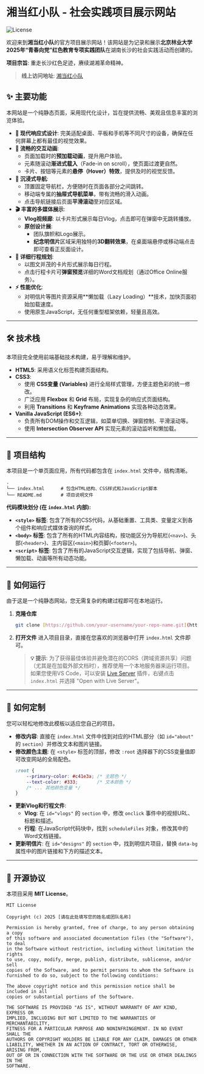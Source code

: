 # 湘当红小队 - 社会实践项目展示网站

![License](https://img.shields.io/badge/license-MIT-blue.svg)

欢迎来到**湘当红小队**的官方项目展示网站！该网站是为记录和展示**北京林业大学2025年“青春向党”红色教育专项实践团队**在湖南长沙的社会实践活动而创建的。

**项目宗旨**: 重走长沙红色足迹，赓续湖湘革命精神。

> **线上访问地址**: [湘当红小队](https://bjfu.vaporfiles.eu.org)

## ✨ 主要功能

本网站是一个纯静态页面，采用现代化设计，旨在提供流畅、美观且信息丰富的浏览体验。

* **🎨 现代响应式设计**: 完美适配桌面、平板和手机等不同尺寸的设备，确保在任何屏幕上都有最佳的视觉效果。
* **🚀 流畅的交互动画**:
    * 页面加载时的**预加载动画**，提升用户体验。
    * 元素随滚动**渐进式载入**（Fade-in on scroll），使页面过渡更自然。
    * 卡片、按钮等元素的**悬停（Hover）特效**，提供及时的视觉反馈。
* **🚩 沉浸式导航**:
    * 顶置固定导航栏，方便随时在页面各部分之间跳转。
    * 移动端专属的**抽屉式导航菜单**，带有流畅的滑入动画。
    * 点击导航链接后页面**平滑滚动**至对应区域。
* **🎬 丰富的多媒体展示**:
    * **Vlog视频廊**: 以卡片形式展示每日Vlog，点击即可在弹窗中无跳转播放。
    * **原创设计展**:
        * 团队旗帜和Logo展示。
        * **纪念明信片**区域采用独特的**3D翻转效果**，在桌面端悬停或移动端点击即可查看正反面设计。
* **📄 详细行程规划**:
    * 以图文并茂的卡片形式展示每日行程。
    * 点击行程卡片可**弹窗预览**详细的Word文档规划（通过Office Online服务）。
* **⚡️ 性能优化**:
    * 对明信片等图片资源采用**懒加载（Lazy Loading）**技术，加快页面初始加载速度。
    * 使用原生JavaScript，无任何重型框架依赖，轻量且高效。

---

## 🛠️ 技术栈

本项目完全使用前端基础技术构建，易于理解和维护。

* **HTML5**: 采用语义化标签构建页面结构。
* **CSS3**:
    * 使用 **CSS变量 (Variables)** 进行全局样式管理，方便主题色彩的统一修改。
    * 广泛应用 **Flexbox** 和 **Grid** 布局，实现复杂的响应式页面结构。
    * 利用 **Transitions** 和 **Keyframe Animations** 实现各种动态效果。
* **Vanilla JavaScript (ES6+)**:
    * 负责所有DOM操作和交互逻辑，如菜单切换、弹窗控制、平滑滚动等。
    * 使用 **Intersection Observer API** 实现元素的滚动监听和懒加载。

---

## 📂 项目结构

本项目是一个单页面应用，所有代码都包含在 `index.html` 文件中，结构清晰。

```
.
└── index.html      # 包含HTML结构、CSS样式和JavaScript脚本
└── README.md       # 项目说明文件
```

**代码模块划分 (在 `index.html` 内部):**
* **`<style>` 标签**: 包含了所有的CSS代码，从基础重置、工具类、变量定义到各个组件和响应式媒体查询的样式。
* **`<body>` 标签**: 包含了所有的HTML内容结构，按功能区分为导航栏(`<nav>`)、头部(`<header>`)、主内容区(`<main>`)和页脚(`<footer>`)。
* **`<script>` 标签**: 包含了所有的JavaScript交互逻辑，实现了包括导航、弹窗、懒加载、动画等所有动态功能。

---

## 🚀 如何运行

由于这是一个纯静态网站，您无需复杂的构建过程即可在本地运行。

1.  **克隆仓库**
    ```bash
    git clone [https://github.com/your-username/your-repo-name.git](https://github.com/your-username/your-repo-name.git)
    ```

2.  **打开文件**
    进入项目目录，直接在您喜欢的浏览器中打开 `index.html` 文件即可。

    > **💡 提示**: 为了获得最佳体验并避免潜在的CORS（跨域资源共享）问题（尤其是在加载外部文档时），推荐使用一个本地服务器来运行项目。如果您使用VS Code，可以安装 [Live Server](https://marketplace.visualstudio.com/items?itemName=ritwickdey.LiveServer) 插件，右键点击 `index.html` 并选择 "Open with Live Server"。

---

## 🔧 如何定制

您可以轻松地修改此模板以适应您自己的项目。

* **修改内容**: 直接在 `index.html` 文件中找到对应的HTML部分（如 `id="about"` 的 `section`）并修改文本和图片链接。
* **修改颜色主题**: 在 `<style>` 标签的顶部，修改 `:root` 选择器下的CSS变量值即可改变网站的全局配色。
    ```css
    :root {
        --primary-color: #c41e3a; /* 主题色 */
        --text-color: #333;       /* 文本颜色 */
        /* ... 其他颜色变量 */
    }
    ```
* **更新Vlog和行程文件**:
    * **Vlog**: 在 `id="vlogs"` 的 `section` 中，修改 `onclick` 事件中的视频URL、标题和描述。
    * **行程**: 在JavaScript代码块中，找到 `scheduleFiles` 对象，修改其中的Word文档链接。
* **更新明信片**: 在 `id="designs"` 的 `section` 中，找到明信片项目，替换 `data-bg` 属性中的图片链接和下方的描述文本。

---

## 📜 开源协议

本项目采用 **MIT License**。

```
MIT License

Copyright (c) 2025 [请在此处填写您的姓名或团队名称]

Permission is hereby granted, free of charge, to any person obtaining a copy
of this software and associated documentation files (the "Software"), to deal
in the Software without restriction, including without limitation the rights
to use, copy, modify, merge, publish, distribute, sublicense, and/or sell
copies of the Software, and to permit persons to whom the Software is
furnished to do so, subject to the following conditions:

The above copyright notice and this permission notice shall be included in all
copies or substantial portions of the Software.

THE SOFTWARE IS PROVIDED "AS IS", WITHOUT WARRANTY OF ANY KIND, EXPRESS OR
IMPLIED, INCLUDING BUT NOT LIMITED TO THE WARRANTIES OF MERCHANTABILITY,
FITNESS FOR A PARTICULAR PURPOSE AND NONINFRINGEMENT. IN NO EVENT SHALL THE
AUTHORS OR COPYRIGHT HOLDERS BE LIABLE FOR ANY CLAIM, DAMAGES OR OTHER
LIABILITY, WHETHER IN AN ACTION OF CONTRACT, TORT OR OTHERWISE, ARISING FROM,
OUT OF OR IN CONNECTION WITH THE SOFTWARE OR THE USE OR OTHER DEALINGS IN THE
SOFTWARE.
```